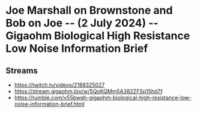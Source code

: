 # Joe Marshall on Brownstone and Bob on Joe -- (2 July 2024) -- Gigaohm Biological High Resistance Low Noise Information Brief

## Streams
- https://twitch.tv/videos/2188325027
- https://stream.gigaohm.bio/w/5QoKQMm5A382ZFSp15hd7f
- https://rumble.com/v55bwqh-gigaohm-biological-high-resistance-low-noise-information-brief.html

